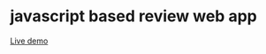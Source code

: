 # javascript based review web app

<a href = "https://pro-shiv.github.io/js-based-review-web-app/">Live demo</a>
